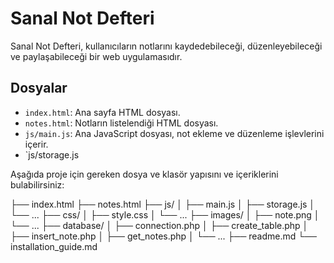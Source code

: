 # Sanal Not Defteri

Sanal Not Defteri, kullanıcıların notlarını kaydedebileceği, düzenleyebileceği ve paylaşabileceği bir web uygulamasıdır.

## Dosyalar

- `index.html`: Ana sayfa HTML dosyası.
- `notes.html`: Notların listelendiği HTML dosyası.
- `js/main.js`: Ana JavaScript dosyası, not ekleme ve düzenleme işlevlerini içerir.
- `js/storage.js

Aşağıda proje için gereken dosya ve klasör yapısını ve içeriklerini bulabilirsiniz:

├── index.html
├── notes.html
├── js/
│   ├── main.js
│   ├── storage.js
│   └── ...
├── css/
│   ├── style.css
│   └── ...
├── images/
│   ├── note.png
│   └── ...
├── database/
│   ├── connection.php
│   ├── create_table.php
│   ├── insert_note.php
│   ├── get_notes.php
│   └── ...
├── readme.md
└── installation_guide.md
